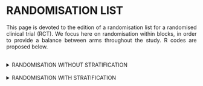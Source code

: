 # RANDOMISATION LIST

<div style="text-align: justify">

This page is devoted to the edition of a randomisation list for a randomised clinical trial (RCT). We focus here on randomisation within blocks, in order to provide a balance between arms throughout the study. R codes are proposed below.

<br>

<details>
<summary>RANDOMISATION WITHOUT STRATIFICATION</summary>
<br>

*In order to edit a randomisation list for a RCT comparing an experimental treatment against placebo (2 arms), with 410 patients, using random block sizes of 6, 8, 10 and 12 (meaning that each block is defined with 3, 4, 5 or 6 occurences of each arm), we can compute the following code:*

```r

library(blockrand)

randomisation_list <- function(myseed, Npat, labelArms = c("A","B"), block = 1:4) 
{
set.seed(myseed)
mylist <- blockrand(n=Npat,
                    num.levels = length(labelArms),
                    levels = labelArms,
                    block.sizes = block)
}

edit_list <- randomisation_list(myseed=9478, Npat=410, 
                                labelArms=c("Placebo","Experimental treatment"), 
                                block=c(3,4,5,6))
table(edit_list$treatment) 


```

**Input parameters:**
* Npat : number of patients in the randomisation list
* labelArms : vector of labels for randomised arms (vector size = number of arms)
* block : vector of integers defining the block sizes (number of occurence of each arm)

</details>	
<br>


<details>
<summary>RANDOMISATION WITH STRATIFICATION</summary>

### Stratification with one variable

*In order to edit a randomisation list for a RCT comparing an experimental treatment against placebo (2 arms), with 128 patients, using random block sizes of 4, 6 and 8 (meaning that each block is defined with 2, 3, or 4 occurences of each arm), and considering a randomisation stratified with gender (male, female), we can compute the following code:*

```r

library(blockrand)

randomisation_list_strat <- function(myseed, Npat, labelArms = c("A","B"), block = 1:4, 
                                     strat = c("Stratum1","Stratum2")) 
{
set.seed(myseed)

Npat_strat <- Npat / length(strat)

for (i in 1:length(strat)) {
  listrand <- blockrand(n=Npat_strat, 
                        num.levels = length(labelArms), 
                        levels = labelArms, 
                        block.sizes = block,
                        stratum = strat[i])
  if (i > 1) {
    mylist <- rbind(mylist, listrand)
  }
  else {
    mylist <- listrand
  }
}
return(mylist)
}

edit_list <- randomisation_list_strat(myseed=72048, Npat=128, 
                                      labelArms=c("Placebo","Experimental treatment"), 
                                      block=2:4, 
                                      strat=c("Male","Female"))
table(edit_list$stratum, edit_list$treatment) 

```

**Input parameters:**
* Npat : number of patients in the randomisation list
* labelArms : vector of labels for randomised arms (vector size = number of arms)
* block : vector of integers defining the block sizes (number of occurence of each arm)
* strat : vector of labels for stratum (vector size = number of stratum)

<br>

### Stratification with more than one variable

*In order to edit a randomisation list for a RCT comparing an experimental treatment against placebo (2 arms), with 372 patients, using random block sizes of 4, 6 and 8 (meaning that each block is defined with 2, 3, or 4 occurences of each arm), and considering a randomisation stratified with age (< 40 years,* $$\geq$$ *40 years) and centre (3 centres), we can compute the following code:*

```r

library(blockrand)

randomisation_list_strat <- function(myseed, Npat, labelArms = c("A","B"), block = 1:4, 
                                     strat = c("Stratum1","Stratum2")) 
{
set.seed(myseed)

Npat_strat <- Npat / length(strat)

for (i in 1:length(strat)) {
  listrand <- blockrand(n=Npat_strat, 
                        num.levels = length(labelArms), 
                        levels = labelArms, 
                        block.sizes = block,
                        stratum = strat[i])
  if (i > 1) {
    mylist <- rbind(mylist, listrand)
  }
  else {
    mylist <- listrand
  }
}
return(mylist)
}

edit_list <- randomisation_list_strat(myseed=74792, Npat=372, 
                                      labelArms=c("Placebo","Experimental treatment"), 
                                      block=2:4, 
                                      strat=c("<40 and centre 1",
                                              "<40 and centre 2",
                                              "<40 and centre 3",
                                              "40+ and centre 1",
                                              "40+ and centre 2",
                                              "40+ and centre 3"))
table(edit_list$stratum, edit_list$treatment) 

```

**Input parameters:**
* Npat : number of patients in the randomisation list
* labelArms : vector of labels for randomised arms (vector size = number of arms)
* block : vector of integers defining the block sizes (number of occurence of each arm)
* strat : vector of labels for stratum (vector size = number of stratum)


</details>
